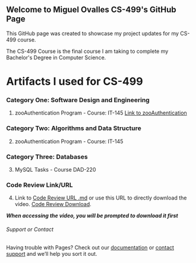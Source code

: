 ## Welcome to Miguel Ovalles CS-499's GitHub Page

This GitHub page was created to showcase my project updates for my CS-499 course.

The CS-499 Course is the final course I am taking to complete my Bachelor's Degree in Computer Science.


# Artifacts I used for CS-499

### Category One: Software Design and Engineering

1. zooAuthentication Program - Course: IT-145 [Link to zooAuthentication](miguelovalles.github.io/zooAthentication/)

### Category Two: Algorithms and Data Structure

2. zooAuthentication Program - Course: IT-145

### Category Three: Databases

3. MySQL Tasks - Course DAD-220

### Code Review Link/URL

4. Link to [Code Review URL .md](CodeReview.md) or use this URL to directly download the video. [Code Review Download](http://gofile.me/2ATFw/y7PvIvcgQ).

***When accessing the video, you will be prompted to download it first***


###### Support or Contact

Having trouble with Pages? Check out our [documentation](https://docs.github.com/categories/github-pages-basics/) or [contact support](https://github.com/contact) and we’ll help you sort it out.
